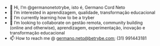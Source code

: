 - 👋 Hi, I’m @germanonetotrybe, isto é, Germano Cord Neto
- 👀 I’m interested in aprendizagem, qualidade, transformação educacional
- 🌱 I’m currently learning how to be a tryber
- 💞️ I’m looking to collaborate on gestão remota, community building (online and otherwise), aprendizagem, experimentação, inovação e transformação educacional
- 📫 How to reach me @ germano.neto@betrybe.com; (31) 991443181

<!---
germanonetotrybe/germanonetotrybe is a ✨ special ✨ repository because its `README.md` (this file) appears on your GitHub profile.
You can click the Preview link to take a look at your changes.
--->
